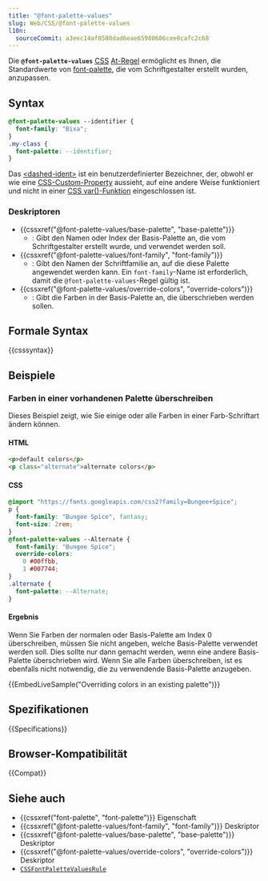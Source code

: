 ```yaml
---
title: "@font-palette-values"
slug: Web/CSS/@font-palette-values
l10n:
  sourceCommit: a3eec14af0580dad6eae65980686cee6cafc2c68
---
```


Die **`@font-palette-values`** [CSS](/de/docs/Web/CSS) [At-Regel](/de/docs/Web/CSS/CSS_syntax/At-rule) ermöglicht es Ihnen, die Standardwerte von [font-palette](/de/docs/Web/CSS/font-palette), die vom Schriftgestalter erstellt wurden, anzupassen.

## Syntax

```css
@font-palette-values --identifier {
  font-family: "Bixa";
}
.my-class {
  font-palette: --identifier;
}
```

Das [&lt;dashed-ident&gt;](/de/docs/Web/CSS/dashed-ident) ist ein benutzerdefinierter Bezeichner, der, obwohl er wie eine [CSS-Custom-Property](/de/docs/Web/CSS/CSS_cascading_variables/Using_CSS_custom_properties) aussieht, auf eine andere Weise funktioniert und nicht in einer [CSS var()-Funktion](/de/docs/Web/CSS/var) eingeschlossen ist.

### Deskriptoren

- {{cssxref("@font-palette-values/base-palette", "base-palette")}}
  - : Gibt den Namen oder Index der Basis-Palette an, die vom Schriftgestalter erstellt wurde, und verwendet werden soll.
- {{cssxref("@font-palette-values/font-family", "font-family")}}
  - : Gibt den Namen der Schriftfamilie an, auf die diese Palette angewendet werden kann. Ein `font-family`-Name ist erforderlich, damit die `@font-palette-values`-Regel gültig ist.
- {{cssxref("@font-palette-values/override-colors", "override-colors")}}
  - : Gibt die Farben in der Basis-Palette an, die überschrieben werden sollen.

## Formale Syntax

{{csssyntax}}

## Beispiele

### Farben in einer vorhandenen Palette überschreiben

Dieses Beispiel zeigt, wie Sie einige oder alle Farben in einer Farb-Schriftart ändern können.

#### HTML

```html
<p>default colors</p>
<p class="alternate">alternate colors</p>
```

#### CSS

```css
@import "https://fonts.googleapis.com/css2?family=Bungee+Spice";
p {
  font-family: "Bungee Spice", fantasy;
  font-size: 2rem;
}
@font-palette-values --Alternate {
  font-family: "Bungee Spice";
  override-colors:
    0 #00ffbb,
    1 #007744;
}
.alternate {
  font-palette: --Alternate;
}
```

#### Ergebnis

Wenn Sie Farben der normalen oder Basis-Palette am Index 0 überschreiben, müssen Sie nicht angeben, welche Basis-Palette verwendet werden soll. Dies sollte nur dann gemacht werden, wenn eine andere Basis-Palette überschrieben wird. Wenn Sie alle Farben überschreiben, ist es ebenfalls nicht notwendig, die zu verwendende Basis-Palette anzugeben.

{{EmbedLiveSample("Overriding colors in an existing palette")}}

## Spezifikationen

{{Specifications}}

## Browser-Kompatibilität

{{Compat}}

## Siehe auch

- {{cssxref("font-palette", "font-palette")}} Eigenschaft
- {{cssxref("@font-palette-values/font-family", "font-family")}} Deskriptor
- {{cssxref("@font-palette-values/base-palette", "base-palette")}} Deskriptor
- {{cssxref("@font-palette-values/override-colors", "override-colors")}} Deskriptor
- [`CSSFontPaletteValuesRule`](/de/docs/Web/API/CSSFontPaletteValuesRule)
